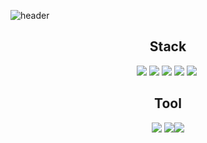 ![header](https://capsule-render.vercel.app/api?type=slice&color=auto&height=200&section=header&text=ChanJin&desc=%20&fontSize=60&rotate=14&fontAlignY=25&fontAlign=75&descAlignY=43&descAlign=80&&animation=twinkling)
<div align=center>

<h2 align = "center">Stack</h2>
<p align="center">
         <img src="https://img.shields.io/badge/Spring-6DB33F?style=flat&logo=Spring&logoColor=white">
         <img src="https://img.shields.io/badge/MySQL-4479A1?style=flat&logo=MySQL&logoColor=white"/>
         <img src="https://img.shields.io/badge/Thymeleaf-005F0F?style=flat&logo=Thymeleaf&logoColor=white"/>
         <img src="https://img.shields.io/badge/Django-092E20?style=flat&logo=Django&logoColor=white"/>
         <img src="https://img.shields.io/badge/Gradle-02303A?style=flat-square&logo=Gradle&logoColor=white"/></a>&nbsp 
</p>
<h2 align = "center">Tool</h2>
<p align="center">
         <img src="https://img.shields.io/badge/Eclipse IDE-2C2255?style=flat&logo=Eclipse IDE&logoColor=white"/>
         <img src="https://img.shields.io/badge/IntelliJ IDEA-000000?style=flat&logo=IntelliJ IDEA&logoColor=white"/><img src="https://img.shields.io/badge/PyCharm-      000000?style=flat&logo=PyCharm&logoColor=white"/>
         
<!-- ![Chanjin's GitHub stats](https://github-readme-stats.vercel.app/api?username=ckswls147&show_icons=true&theme=radical) -->
<!-- </p>

[![Solved.ac Profile](http://mazassumnida.wtf/api/generate_badge?boj=ckswls147)](https://solved.ac/ckswls147)
 -->
</div>
